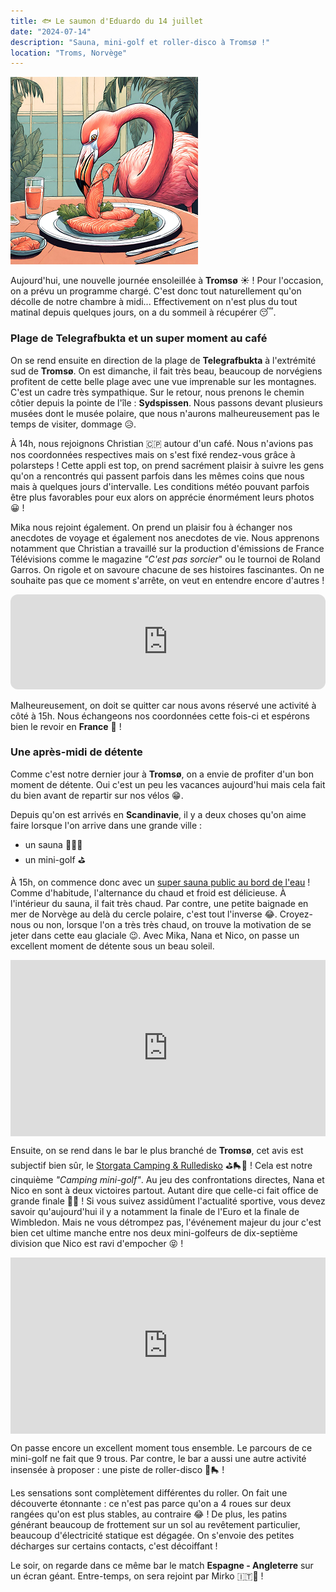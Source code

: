 ```yaml
---
title: 🐟 Le saumon d'Eduardo du 14 juillet
date: "2024-07-14"
description: "Sauna, mini-golf et roller-disco à Tromsø !"
location: "Troms, Norvège"
---
```


![Saumon d'Eduardo](../saumon_eduardo.png)

Aujourd'hui, une nouvelle journée ensoleillée à **Tromsø** ☀️ ! Pour l'occasion, on a prévu un programme chargé. C'est donc tout naturellement qu'on décolle de notre chambre à midi... Effectivement on n'est plus du tout matinal depuis quelques jours, on a du sommeil à récupérer 😴.

### Plage de Telegrafbukta et un super moment au café

On se rend ensuite en direction de la plage de **Telegrafbukta** à l'extrémité sud de **Tromsø**. On est dimanche, il fait très beau, beaucoup de norvégiens profitent de cette belle plage avec une vue imprenable sur les montagnes. C'est un cadre très sympathique.
Sur le retour, nous prenons le chemin côtier depuis la pointe de l'île : **Sydspissen**. Nous passons devant plusieurs musées dont le musée polaire, que nous n'aurons malheureusement pas le temps de visiter, dommage 😥.

À 14h, nous rejoignons Christian 🇨🇵 autour d'un café. Nous n'avions pas nos coordonnées respectives mais on s'est fixé rendez-vous grâce à polarsteps ! Cette appli est top, on prend sacrément plaisir à suivre les gens qu'on a rencontrés qui passent parfois dans les mêmes coins que nous mais à quelques jours d'intervalle. Les conditions météo pouvant parfois être plus favorables pour eux alors on apprécie énormément leurs photos 😀 !

Mika nous rejoint également. On prend un plaisir fou à échanger nos anecdotes de voyage et également nos anecdotes de vie. Nous apprenons notamment que Christian a travaillé sur la production d'émissions de France Télévisions comme le magazine _"C'est pas sorcier_" ou le tournoi de Roland Garros. On rigole et on savoure chacune de ses histoires fascinantes. On ne souhaite pas que ce moment s'arrête, on veut en entendre encore d'autres !

<iframe style="border-radius:12px" src="https://open.spotify.com/embed/track/3cCRJ8dcYflskyaTs3MIUu?utm_source=generator" width="100%" height="152" frameBorder="0" allow="autoplay; clipboard-write; encrypted-media; picture-in-picture" loading="lazy"></iframe>

Malheureusement, on doit se quitter car nous avons réservé une activité à côté à 15h. Nous échangeons nos coordonnées cette fois-ci et espérons bien le revoir en **France** 🤗 !

### Une après-midi de détente

Comme c'est notre dernier jour à **Tromsø**, on a envie de profiter d'un bon moment de détente. Oui c'est un peu les vacances aujourd'hui mais cela fait du bien avant de repartir sur nos vélos 😁.

Depuis qu'on est arrivés en **Scandinavie**, il y a deux choses qu'on aime faire lorsque l'on arrive dans une grande ville :

- un sauna 🧖🏼‍♀️
- un mini-golf ⛳

À 15h, on commence donc avec un [super sauna public au bord de l'eau](https://www.pust.io/badstue/tromso/?gad_source=1&gclid=CjwKCAjw7s20BhBFEiwABVIMrd19WPOS3CC40efoz3UBSEntyXTaS2Qe_M21gAJd94TjghzTjM40kRoCp6sQAvD_BwE) ! Comme d'habitude, l'alternance du chaud et froid est délicieuse. À l'intérieur du sauna, il fait très chaud. Par contre, une petite baignade en mer de Norvège au delà du cercle polaire, c'est tout l'inverse 😂. Croyez-nous ou non, lorsque l'on a très très chaud, on trouve la motivation de se jeter dans cette eau glaciale 😉. Avec Mika, Nana et Nico, on passe un excellent moment de détente sous un beau soleil.

<div style="width: 100%; height: 0; position: relative; padding-bottom: 56%;"><iframe src="https://giphy.com/embed/uxRckVO2NI84M3Z22a" style="top: 0; left: 0; width: 100%; height: 100%; position: absolute; border: 0;" allowfullscreen scrolling="no" allow="encrypted-media;" class="giphy-embed"></iframe></div>

Ensuite, on se rend dans le bar le plus branché de **Tromsø**, cet avis est subjectif bien sûr, le [Storgata Camping & Rulledisko](https://campingen.no/tromso) ⛳🛼🪩 ! Cela est notre cinquième _"Camping mini-golf"_. Au jeu des confrontations directes, Nana et Nico en sont à deux victoires partout. Autant dire que celle-ci fait office de grande finale 💪🏼 ! Si vous suivez assidûment l'actualité sportive, vous devez savoir qu'aujourd'hui il y a notamment la finale de l'Euro et la finale de Wimbledon. Mais ne vous détrompez pas, l'événement majeur du jour c'est bien cet ultime manche entre nos deux mini-golfeurs de dix-septième division que Nico est ravi d'empocher 😝 !

<div style="width: 100%; height: 0; position: relative; padding-bottom: 56%;"><iframe src="https://giphy.com/embed/gd0Dqg6rYhttBVCZqd" style="top: 0; left: 0; width: 100%; height: 100%; position: absolute; border: 0;" allowfullscreen scrolling="no" allow="encrypted-media;" class="giphy-embed"></iframe></div>

On passe encore un excellent moment tous ensemble. Le parcours de ce mini-golf ne fait que 9 trous. Par contre, le bar a aussi une autre activité insensée à proposer : une piste de roller-disco 🪩🛼 !

Les sensations sont complètement différentes du roller. On fait une découverte étonnante : ce n'est pas parce qu'on a 4 roues sur deux rangées qu'on est plus stables, au contraire 😂 ! De plus, les patins générant beaucoup de frottement sur un sol au revêtement particulier, beaucoup d'électricité statique est dégagée. On s'envoie des petites décharges sur certains contacts, c'est décoiffant !

Le soir, on regarde dans ce même bar le match **Espagne - Angleterre** sur un écran géant. Entre-temps, on sera rejoint par Mirko 🇮🇹🤗 !
